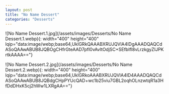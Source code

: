 ```yaml
---
layout: post
title: "No Name Dessert"
categories: "Desserts"
---
```

![No Name Dessert.1.jpg](/assets/images/Desserts/No Name Dessert.1.webp){: width="400" height="400" lqip="data:image/webp;base64,UklGRkQAAABXRUJQVlA4IDgAAADQAQCdASoQAAwABUB8JQBOgCHfrGteAAD7pfI0vAvltOdjSC+SEfbIfl8vLrzkgyZIJPKrtkAAAA=="}

![No Name Dessert.2.jpg](/assets/images/Desserts/No Name Dessert.2.webp){: width="400" height="400" lqip="data:image/webp;base64,UklGRkoAAABXRUJQVlA4ID4AAADQAQCdASoQAAwABUB8JQBdgCHpPYUcQAD+wc1b25viu7GBL2oqhOLnzwtqR1a3HfDdDHxK5cj2hWw1LXRgAA=="}

